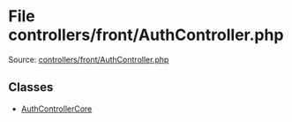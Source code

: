 File controllers/front/AuthController.php
=========

Source: [controllers/front/AuthController.php](https://github.com/PrestaShop/PrestaShop/blob/1.5.0.15/controllers/front/AuthController.php)


Classes
-------

* [AuthControllerCore](class.AuthControllerCore.md)

